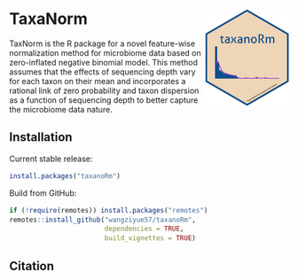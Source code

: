 # TaxaNorm <img src="man/figures/logo-hex.png" width="150" align="right" />
TaxNorm is the R package for a novel feature-wise normalization method for microbiome data based on zero-inflated negative binomial model. This method assumes that the effects of sequencing depth vary for each taxon on their mean and incorporates a rational link of zero probability and taxon dispersion as a function of sequencing depth to better capture the microbiome data nature.

## Installation


Current stable release:

```r
install.packages("taxanoRm")
```

Build from GitHub:

```r
if (!require(remotes)) install.packages("remotes")
remotes::install_github("wangziyue57/taxanoRm", 
                        dependencies = TRUE, 
                        build_vignettes = TRUE)
```



## Citation
